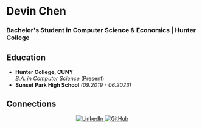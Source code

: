 # Devin Chen  
###  Bachelor's Student in Computer Science & Economics | Hunter College  


##  Education  
- **Hunter College, CUNY**  
  *B.A. in Computer Science* (Present)  
- **Sunset Park High School** *(09.2019 - 06.2023)*  

## Connections

<p align="center">
  <a href="https://www.linkedin.com/in/devinchen76/">
    <img src="https://img.shields.io/badge/LinkedIn-DevinChen-blue?style=for-the-badge&logo=linkedin" alt="LinkedIn">
  </a>
  <a href="https://github.com/DevinC76">
    <img src="https://img.shields.io/badge/GitHub-DevinChen-black?style=for-the-badge&logo=github" alt="GitHub">
  </a>
</p>
